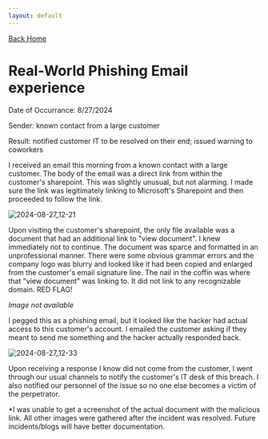 ```yaml
---
layout: default
---
```


[Back Home](./index.md)

# Real-World Phishing Email experience

Date of Occurrance: 8/27/2024

Sender: known contact from a large customer

Result: notified customer IT to be resolved on their end; issued warning to coworkers

I received an email this morning from a known contact with a large customer. The body of the email was a direct link from within the customer's sharepoint. This was slightly unusual, but not alarming. I made sure the link was legitimately linking to Microsoft's Sharepoint and then proceeded to follow the link. 

![2024-08-27_12-21](https://github.com/user-attachments/assets/8749f8b7-685b-43b0-b016-bb4e1517c984)


Upon visiting the customer's sharepoint, the only file available was a document that had an additional link to "view document". I knew immediately not to continue. The document was sparce and formatted in an unprofessional manner. There were some obvious grammar errors and the company logo was blurry and looked like it had been copied and enlarged from the customer's email signature line. The nail in the coffin was where that "view document" was linking to. It did not link to any recognizable domain. RED FLAG!

*Image not available*

I pegged this as a phishing email, but it looked like the hacker had actual access to this customer's account. I emailed the customer asking if they meant to send me something and the hacker actually responded back.

![2024-08-27_12-33](https://github.com/user-attachments/assets/49dab4ad-489d-461d-bdbe-0f73e9cf35fa)


Upon receiving a response I know did not come from the customer, I went through our usual channels to notify the customer's IT desk of this breach. I also notified our personnel of the issue so no one else becomes a victim of the perpetrator.

*I was unable to get a screenshot of the actual document with the malicious link. All other images were gathered after the incident was resolved. Future incidents/blogs will have better documentation.
